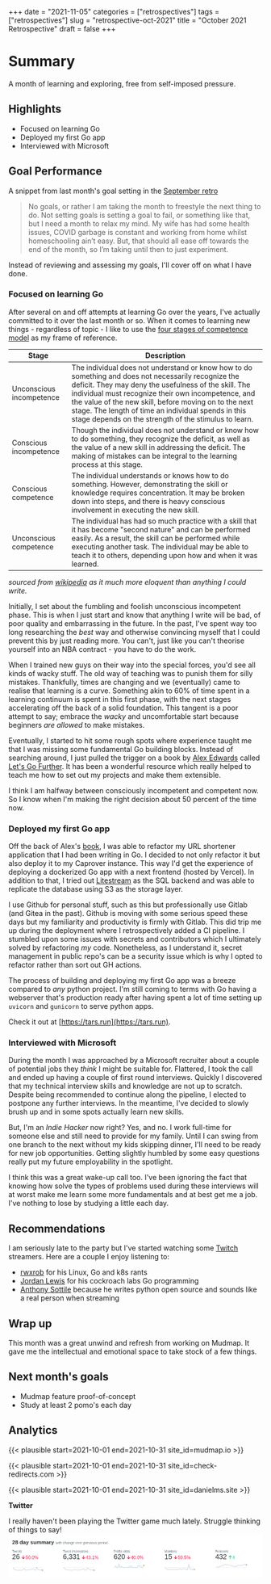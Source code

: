 +++
date = "2021-11-05"
categories = ["retrospectives"]
tags = ["retrospectives"]
slug = "retrospective-oct-2021"
title = "October 2021 Retrospective"
draft = false
+++

# Summary

A month of learning and exploring, free from self-imposed pressure.

## Highlights

- Focused on learning Go
- Deployed my first Go app
- Interviewed with Microsoft

## Goal Performance

A snippet from last month's goal setting in the [September retro][old-retro]

[old-retro]: /retrospectives/2021/retrospective-sept-2021/

>No goals, or rather I am taking the month to freestyle the next thing to do. Not setting goals 
is setting a goal to fail, or something like that, but I need a month to relax my mind. My wife 
has had some health issues, COVID garbage is constant and working from home whilst homeschooling 
ain’t easy. But, that should all ease off towards the end of the month, so I’m taking until then 
to just experiment.    

Instead of reviewing and assessing my goals, I'll cover off on what I have done.

### Focused on learning Go

After several on and off attempts at learning Go over the years, I've actually committed to it 
over the last month or so. When it comes to learning new things - regardless of topic - I like 
to use the [four stages of competence model][comp] as my frame of reference.

[comp]: https://en.wikipedia.org/wiki/Four_stages_of_competence

| Stage | Description |
|---|---|
| Unconscious incompetence | The individual does not understand or know how to do something and does not necessarily recognize the deficit. They may deny the usefulness of the skill. The individual must recognize their own incompetence, and the value of the new skill, before moving on to the next stage. The length of time an individual spends in this stage depends on the strength of the stimulus to learn. |
| Conscious incompetence | Though the individual does not understand or know how to do something, they recognize the deficit, as well as the value of a new skill in addressing the deficit. The making of mistakes can be integral to the learning process at this stage. |
| Conscious competence | The individual understands or knows how to do something. However, demonstrating the skill or knowledge requires concentration. It may be broken down into steps, and there is heavy conscious involvement in executing the new skill. |
| Unconscious competence | The individual has had so much practice with a skill that it has become "second nature" and can be performed easily. As a result, the skill can be performed while executing another task. The individual may be able to teach it to others, depending upon how and when it was learned. |

*sourced from [wikipedia][comp] as it much more eloquent than anything I could write.*

Initially, I set about the fumbling and foolish unconscious incompetent phase. This is when I 
just start and know that anything I write will be bad, of poor quality and embarrassing in the 
future. In the past, I've spent way too long researching the *best* way and otherwise convincing 
myself that I could prevent this by just reading more. You can't, just like you can't theorise 
yourself into an NBA contract - you have to do the work.

When I trained new guys on their way into the special forces, you'd see all kinds of wacky stuff.
The old way of teaching was to punish them for silly mistakes. Thankfully, times are changing 
and we (eventually) came to realise that learning is a curve. Something akin to 60% of time 
spent in a learning continuum is spent in this first phase, with the next stages accelerating 
off the back of a solid foundation. This tangent is a poor attempt to say; embrace the *wacky* 
and uncomfortable start because beginners *are allowed* to make mistakes.

Eventually, I started to hit some rough spots where experience taught me that I was missing some 
fundamental Go building blocks. Instead of searching around, I just pulled the trigger on a book 
by [Alex Edwards] called [Let's Go Further][lgf]. It has been a wonderful resource which really 
helped to teach me how to set out my projects and make them extensible.

I think I am halfway between consciously incompetent and competent now. So I know when I'm 
making the right decision about 50 percent of the time now.

[alex edwards]: https://twitter.com/ajmedwards?lang=en
[lgf]: https://lets-go-further.alexedwards.net/

### Deployed my first Go app 

Off the back of Alex's [book][lgf], I was able to refactor my URL shortener application that I 
had been writing in Go. I decided to not only refactor it but also deploy it to my Caprover 
instance. This way I'd get the experience of deploying a dockerized Go app with a next frontend 
(hosted by Vercel). In addition to that, I tried out [Litestream] as the SQL backend and was 
able to replicate the database using S3 as the storage layer. 

I use Github for personal stuff, such as this but professionally use Gitlab (and Gitea in 
the past). Github is moving with some serious speed these days but my familiarity and 
productivity is firmly with Gitlab. This did trip me up during the deployment where I 
retrospectively added a CI pipeline. I stumbled upon some issues with secrets and contributors 
which I ultimately solved by refactoring *my* code. Nonetheless, as I understand it, secret 
management in public repo's can be a security issue which is why I opted to refactor rather than 
sort out GH actions. 

The process of building and deploying my first Go app was a breeze compared to *any* python 
project. I'm still coming to terms with Go having a webserver that's production ready after 
having spent a lot of time setting up `uvicorn` and `gunicorn` to serve python apps.

Check it out at [https://tars.run](https://tars.run).

[litestream]: https://litestream.io/

### Interviewed with Microsoft 

During the month I was approached by a Microsoft recruiter about a couple of potential jobs they 
*think* I might be suitable for. Flattered, I took the call and ended up having a couple of 
first round interviews. Quickly I discovered that my technical interview skills and knowledge 
are not up to scratch. Despite being recommended to continue along the pipeline, I elected to 
postpone any further interviews. In the meantime, I've decided to slowly brush up and in some 
spots actually learn new skills.

But, I'm an *Indie Hacker* now right? Yes, and no. I work full-time for someone else and still 
need to provide for my family. Until I can swing from one branch to the next without my kids 
skipping dinner, I'll need to be ready for new job opportunities. Getting slightly humbled by 
some easy questions really put my future employability in the spotlight. 

I think this was a great wake-up call too. I've been ignoring the fact that knowing how solve 
the types of problems used during these interviews will at worst make me learn some more 
fundamentals and at best get me a job. I've nothing to lose by studying a little each day.

## Recommendations

I am seriously late to the party but I've started watching some [Twitch](https://twitch.tv) 
streamers. Here are a couple I enjoy listening to:

- [rwxrob](https://www.twitch.tv/rwxrob) for his Linux, Go and k8s rants
- [Jordan Lewis](https://www.twitch.tv/large__data__bank) for his cockroach labs Go programming
- [Anthony Sottile](https://www.twitch.tv/anthonywritescode) because he writes python open source and sounds like a real person when streaming

## Wrap up

This month was a great unwind and refresh from working on Mudmap. It gave me the intellectual 
and emotional space to take stock of a few things. 

## Next month's goals

- Mudmap feature proof-of-concept
- Study at least 2 pomo's each day


## Analytics


{{< plausible start=2021-10-01 end=2021-10-31 site_id=mudmap.io >}}


{{< plausible start=2021-10-01 end=2021-10-31 site_id=check-redirects.com >}}

{{< plausible start=2021-10-01 end=2021-10-31 site_id=danielms.site >}}

**Twitter**

I really haven't been playing the Twitter game much lately. Struggle thinking of things to say!
![](twit-oct.png '@dansult twitter stats for September 2021')



[mudmap]: https://mudmap.io/?utm_campaign=retro&utm_source=danielms&utm_medium=blog
